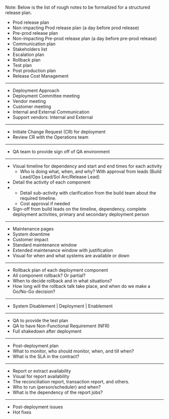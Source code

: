 Note: Below is the list of rough notes to be formalized for a structured release plan.

- Prod release plan
- Non-impacting Prod release plan (a day before prod release) 
- Pre-prod release plan
- Non-impacting Pre-prod release plan (a day before pre-prod release)
- Communication plan
- Stakeholders list
- Escalation plan
- Rollback plan
- Test plan
- Post production plan
- Release Cost Management

-----------
- Deployment Approach
- Deployment Committee meeting
- Vendor meeting
- Customer meeting
- Internal and External Communication
- Support vendors: Internal and External 

--------------
- Initiate Change Request (CR) for deployment
- Review CR with the Operations team

--------------
- QA team to provide sign off of QA environment
--------------
- Visual timeline for dependency and start and end times for each activity
  - Who is doing what, when, and why? With approval from leads (Build Lead/Ops Lead/Sol Arc/Release Lead)
- Detail the activity of each component
- - Detail sub-activity with clarification from the build team about the required timeline.
  - Cost approval if needed
- Sign-off from build leads on the timeline, dependency, complete deployment activities, primary and secondary deployment person

--------------
- Maintenance pages
- System downtime
- Customer impact
- Standard maintenance window
- Extended maintenance window with justification
- Visual for when and what systems are available or down

-----------------
- Rollback plan of each deployment component
- All component rollback? Or partial?
- When to decide rollback and in what situations?
- How long will the rollback talk take place, and when do we make a Go/No-Go decision?

-----------------
- System Disablement | Deployment | Enablement 

------------------
- QA to provide the test plan
- QA to have Non-Functional Requirement (NFR)
- Full shakedown after deployment
------------------
- Post-deployment plan
- What to monitor, who should monitor, when, and till when?
- What is the SLA in the contract?

------------------
- Report or extract availability
- Visual for report availability
- The reconciliation report, transaction report, and others.
- Who to run (person/scheduler) and when?
- What is the dependency of the report jobs?

------------------
- Post-deployment issues
- Hot fixes
